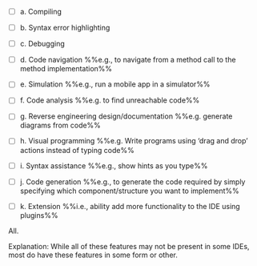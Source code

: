 <panel header="{{ icon_Q_A }} Which of these are features available in IDEs?">
<question>

- [ ] a. Compiling
- [ ] b. Syntax error highlighting
- [ ] c. Debugging
- [ ] d. Code navigation %%e.g., to navigate from a method call to the method implementation%%
- [ ] e. Simulation %%e.g., run a mobile app in a simulator%%
- [ ] f. Code analysis %%e.g. to find unreachable code%%
- [ ] g. Reverse engineering design/documentation %%e.g. generate diagrams from code%%
- [ ] h. Visual programming %%e.g. Write programs using ‘drag and drop’ actions instead of typing code%%
- [ ] i. Syntax assistance %%e.g., show hints as you type%%
- [ ] j. Code generation %%e.g., to generate the code required by simply specifying which component/structure you want to implement%%
- [ ] k. Extension %%i.e., ability add more functionality to the IDE using plugins%%


<div slot="answer">

All.

Explanation: While all of these features may not be present in some IDEs, most do have these features in some form or other.

</div>
</question>
</panel>
